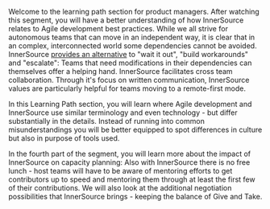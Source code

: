 Welcome to the learning path section for product managers.
After watching this segment, you will have a better understanding of how InnerSource relates to Agile development best practices.
While we all strive for autonomous teams that can move in an independent way, it is clear that in an complex, interconnected world some dependencies cannot be avoided.
InnerSource [provides an alternative](https://innersourcecommons.org/learn/learning-path/introduction/02/) to "wait it out", "build workarounds" and "escalate": Teams that need modifications in their dependencies can themselves offer a helping hand.
InnerSource facilitates cross team collaboration.
Through it's focus on written communication, InnerSource values are particularly helpful for teams moving to a remote-first mode.

In this Learning Path section, you will learn where Agile development and InnerSource use similar terminology and even technology - but differ substantially in the details.
Instead of running into common misunderstandings you will be better equipped to spot differences in culture but also in purpose of tools used.

In the fourth part of the segment, you will learn more about the impact of InnerSource on capacity planning: Also with InnerSource there is no free lunch - host teams will have to be aware of mentoring efforts to get contributors up to speed and mentoring them through at least the first few of their contributions.
We will also look at the additional negotiation possibilities that InnerSource brings - keeping the balance of Give and Take.  
